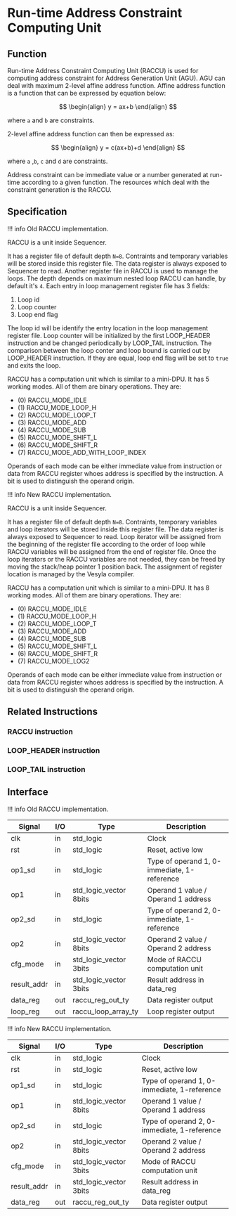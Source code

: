 # Run-time Address Constraint Computing Unit

## Function
Run-time Address Constraint Computing Unit (RACCU) is used for computing address
constraint for Address Generation Unit (AGU). AGU can deal with maximum 2-level
affine address function. Affine address function is a function that can be expressed
by equation below:

$$
\begin{align}
y = ax+b
\end{align} 
$$

where ```a``` and ```b``` are constraints.

2-level affine address function can then be expressed as:

$$
\begin{align}
y = c(ax+b)+d
\end{align} 
$$

where ```a``` ,```b```, ```c``` and ```d``` are constraints.

Address constraint can be immediate value or a number generated at run-time according
to a given function. The resources which deal with the constraint generation is
the RACCU.

## Specification

!!! info
    Old RACCU implementation.

RACCU is a unit inside Sequencer.

It has a register file of default depth ```N=8```. Contraints and temporary
variables will be stored inside this register file. The data register is always
exposed to Sequencer to read. Another register file in RACCU is
used to manage the loops. The depth depends on maximum nested loop RACCU can handle,
by default it's ```4```. Each entry in loop management register file has 3 fields:

1. Loop id
2. Loop counter
3. Loop end flag

The loop id will be identify the entry location in the loop management register
file. Loop counter will be initialized by the first LOOP_HEADER instruction and
be changed periodically by LOOP_TAIL instruction. The comparison between the loop
conter and loop bound is carried out by LOOP_HEADER instruction. If they are equal,
loop end flag will be set to ```true``` and exits the loop.

RACCU has a computation unit which is similar to a mini-DPU. It has 5 working modes.
All of them are binary operations. They are:

- (0) RACCU_MODE_IDLE
- (1) RACCU_MODE_LOOP_H
- (2) RACCU_MODE_LOOP_T
- (3) RACCU_MODE_ADD
- (4) RACCU_MODE_SUB
- (5) RACCU_MODE_SHIFT_L
- (6) RACCU_MODE_SHIFT_R
- (7) RACCU_MODE_ADD_WITH_LOOP_INDEX

Operands of each mode can be either immediate value from instruction or data from
RACCU register whoes address is specified by the instruction. A bit is used to
distinguish the operand origin.

!!! info
    New RACCU implementation.

RACCU is a unit inside Sequencer.

It has a register file of default depth ```N=8```. Contraints, temporary
variables and loop iterators will be stored inside this register file.
The data register is always exposed to Sequencer to read. Loop iterator will be
assigned from the beginning of the register file according to the order of loop
while RACCU variables will be assigned from the end of register file. Once the
loop iterators or the RACCU variables are not needed, they can be freed by moving
the stack/heap pointer 1 position back. The assignment of register location is
managed by the Vesyla compiler.

RACCU has a computation unit which is similar to a mini-DPU. It has 8 working modes.
All of them are binary operations. They are:

- (0) RACCU_MODE_IDLE
- (1) RACCU_MODE_LOOP_H
- (2) RACCU_MODE_LOOP_T
- (3) RACCU_MODE_ADD
- (4) RACCU_MODE_SUB
- (5) RACCU_MODE_SHIFT_L
- (6) RACCU_MODE_SHIFT_R
- (7) RACCU_MODE_LOG2

Operands of each mode can be either immediate value from instruction or data from
RACCU register whoes address is specified by the instruction. A bit is used to
distinguish the operand origin.

## Related Instructions

### RACCU instruction

### LOOP_HEADER instruction

### LOOP_TAIL instruction

## Interface
!!! info
    Old RACCU implementation.
    
Signal               | I/O      | Type                     | Description
---------------------|----------|--------------------------|-------------------------
clk                  | in       | std_logic                | Clock
rst                  | in       | std_logic                | Reset, active low
op1_sd               | in       | std_logic                | Type of operand 1, 0-immediate, 1-reference
op1                  | in       | std_logic_vector 8bits   | Operand 1 value / Operand 1 address
op2_sd               | in       | std_logic                | Type of operand 2, 0-immediate, 1-reference
op2                  | in       | std_logic_vector 8bits   | Operand 2 value / Operand 2 address
cfg_mode             | in       | std_logic_vector 3bits   | Mode of RACCU computation unit
result_addr          | in       | std_logic_vector 3bits   | Result address in data_reg
data_reg             | out      | raccu_reg_out_ty         | Data register output
loop_reg             | out      | raccu_loop_array_ty      | Loop register output

!!! info
    New RACCU implementation.

Signal               | I/O      | Type                     | Description
---------------------|----------|--------------------------|-------------------------
clk                  | in       | std_logic                | Clock
rst                  | in       | std_logic                | Reset, active low
op1_sd               | in       | std_logic                | Type of operand 1, 0-immediate, 1-reference
op1                  | in       | std_logic_vector 8bits   | Operand 1 value / Operand 1 address
op2_sd               | in       | std_logic                | Type of operand 2, 0-immediate, 1-reference
op2                  | in       | std_logic_vector 8bits   | Operand 2 value / Operand 2 address
cfg_mode             | in       | std_logic_vector 3bits   | Mode of RACCU computation unit
result_addr          | in       | std_logic_vector 3bits   | Result address in data_reg
data_reg             | out      | raccu_reg_out_ty         | Data register output
